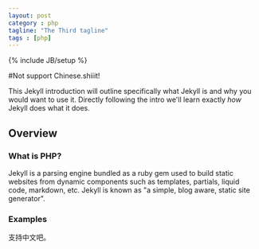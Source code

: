 ```yaml
---
layout: post
category : php
tagline: "The Third tagline"
tags : [php]
---
```

{% include JB/setup %}

#Not support Chinese.shiiit!

This Jekyll introduction will outline specifically  what Jekyll is and why you would want to use it.
Directly following the intro we'll learn exactly _how_ Jekyll does what it does.

## Overview

### What is PHP?

Jekyll is a parsing engine bundled as a ruby gem used to build static websites from
dynamic components such as templates, partials, liquid code, markdown, etc. Jekyll is known as "a simple, blog aware, static site generator".

### Examples
支持中文吧。